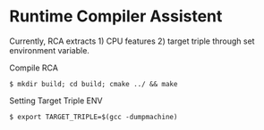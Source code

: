 # Runtime Compiler Assistent

Currently, RCA extracts 1) CPU features 2) target triple through set environment variable.

Compile RCA
```
$ mkdir build; cd build; cmake ../ && make
```

Setting Target Triple ENV
```
$ export TARGET_TRIPLE=$(gcc -dumpmachine)
```

